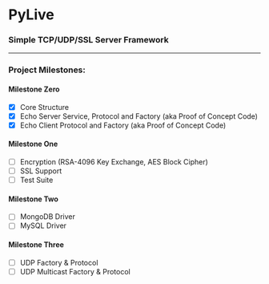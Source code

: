 # PyLive
### Simple TCP/UDP/SSL Server Framework
***

### Project Milestones:
#### Milestone Zero
- [x] Core Structure
- [x] Echo Server Service, Protocol and Factory (aka Proof of Concept Code)
- [x] Echo Client Protocol and Factory (aka Proof of Concept Code)
#### Milestone One
- [ ] Encryption (RSA-4096 Key Exchange, AES Block Cipher)
- [ ] SSL Support
- [ ] Test Suite
#### Milestone Two
- [ ] MongoDB Driver
- [ ] MySQL Driver
#### Milestone Three
- [ ] UDP Factory & Protocol
- [ ] UDP Multicast Factory & Protocol

